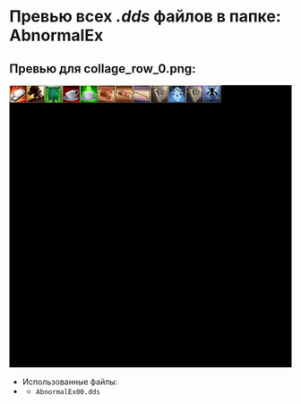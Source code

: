 # Превью всех ***.dds*** файлов в папке: AbnormalEx
## Превью для collage_row_0.png:
![collage_row_0.png](collage_row_0.png)
- Использованные файлы:
- - ``` AbnormalEx00.dds ```
